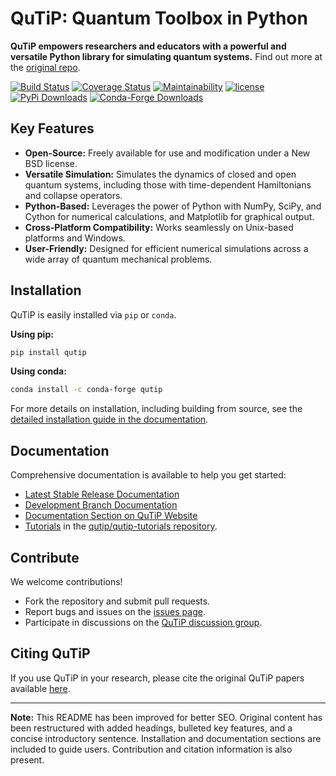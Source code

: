# QuTiP: Quantum Toolbox in Python

**QuTiP empowers researchers and educators with a powerful and versatile Python library for simulating quantum systems.** Find out more at the [original repo](https://github.com/qutip/qutip).

[![Build Status](https://github.com/qutip/qutip/actions/workflows/tests.yml/badge.svg?branch=master)](https://github.com/qutip/qutip/actions/workflows/tests.yml)
[![Coverage Status](https://img.shields.io/coveralls/qutip/qutip.svg?logo=Coveralls)](https://coveralls.io/r/qutip/qutip)
[![Maintainability](https://api.codeclimate.com/v1/badges/df502674f1dfa1f1b67a/maintainability)](https://codeclimate.com/github/qutip/qutip/maintainability)
[![license](https://img.shields.io/badge/license-New%20BSD-blue.svg)](https://opensource.org/licenses/BSD-3-Clause)
[![PyPi Downloads](https://img.shields.io/pypi/dm/qutip?label=downloads%20%7C%20pip&logo=PyPI)](https://pypi.org/project/qutip)
[![Conda-Forge Downloads](https://img.shields.io/conda/dn/conda-forge/qutip?label=downloads%20%7C%20conda&logo=Conda-Forge)](https://anaconda.org/conda-forge/qutip)

## Key Features

*   **Open-Source:** Freely available for use and modification under a New BSD license.
*   **Versatile Simulation:** Simulates the dynamics of closed and open quantum systems, including those with time-dependent Hamiltonians and collapse operators.
*   **Python-Based:** Leverages the power of Python with NumPy, SciPy, and Cython for numerical calculations, and Matplotlib for graphical output.
*   **Cross-Platform Compatibility:** Works seamlessly on Unix-based platforms and Windows.
*   **User-Friendly:** Designed for efficient numerical simulations across a wide array of quantum mechanical problems.

## Installation

QuTiP is easily installed via `pip` or `conda`.

**Using pip:**
```bash
pip install qutip
```

**Using conda:**
```bash
conda install -c conda-forge qutip
```

For more details on installation, including building from source, see the [detailed installation guide in the documentation](https://qutip.readthedocs.io/en/stable/installation.html).

## Documentation

Comprehensive documentation is available to help you get started:

*   [Latest Stable Release Documentation](https://qutip.readthedocs.io/en/latest/)
*   [Development Branch Documentation](https://qutip.readthedocs.io/en/master/)
*   [Documentation Section on QuTiP Website](https://qutip.org/documentation.html)
*   [Tutorials](https://qutip.org/tutorials.html) in the [qutip/qutip-tutorials repository](https://github.com/qutip/qutip-tutorials).

## Contribute

We welcome contributions!

*   Fork the repository and submit pull requests.
*   Report bugs and issues on the [issues page](https://github.com/qutip/qutip/issues).
*   Participate in discussions on the [QuTiP discussion group](https://groups.google.com/g/qutip).

## Citing QuTiP

If you use QuTiP in your research, please cite the original QuTiP papers available [here](https://dml.riken.jp/?s=QuTiP).

---

**Note:** This README has been improved for better SEO.  Original content has been restructured with added headings, bulleted key features, and a concise introductory sentence.  Installation and documentation sections are included to guide users. Contribution and citation information is also present.